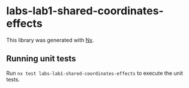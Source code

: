 # labs-lab1-shared-coordinates-effects

This library was generated with [Nx](https://nx.dev).

## Running unit tests

Run `nx test labs-lab1-shared-coordinates-effects` to execute the unit tests.
